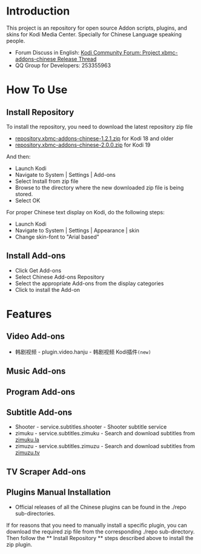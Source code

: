 # Introduction

This project is an repository for open source Addon scripts, plugins, and skins for Kodi Media Center. Specially for Chinese Language speaking people.

* Forum Discuss in English: [Kodi Community Forum: Project xbmc-addons-chinese Release Thread][1]
* QQ Group for Developers: 253355963

# How To Use

## Install Repository

To install the repository, you need to download the latest repository zip file
* [repository.xbmc-addons-chinese-1.2.1.zip][2] for Kodi 18 and older
* [repository.xbmc-addons-chinese-2.0.0.zip][3] for Kodi 19

And then:
* Launch Kodi
* Navigate to System | Settings | Add-ons
* Select Install from zip file
* Browse to the directory where the new downloaded zip file is being stored.
* Select OK

For proper Chinese text display on Kodi, do the following steps:
* Launch Kodi
* Navigate to System | Settings | Appearance | skin
* Change skin-font to "Arial based"

## Install Add-ons

* Click Get Add-ons
* Select Chinese Add-ons Repository
* Select the appropriate Add-ons from the display categories
* Click to install the Add-on

# Features

## Video Add-ons

* 韩剧视频 - plugin.video.hanju - 韩剧视频 Kodi插件`(new)`

## Music Add-ons


## Program Add-ons


## Subtitle Add-ons

* Shooter - service.subtitles.shooter - Shooter subtitle service
* zimuku - service.subtitles.zimuku - Search and download subtitles from [zimuku.la](http://www.zimuku.la)
* zimuzu - service.subtitles.zimuzu - Search and download subtitles from [zimuzu.tv](http://www.zimuzu.tv)

## TV Scraper Add-ons


## Plugins Manual Installation

* Official releases of all the Chinese plugins can be found in the ./repo sub-directories.

If for reasons that you need to manually install a specific plugin, you can download the required zip file from the corresponding ./repo sub-directory. Then follow the ** Install Repository ** steps described above to install the zip plugin. 

[1]: https://forum.kodi.tv/showthread.php?tid=64250
[2]: https://github.com/taxigps/xbmc-addons-chinese/raw/master/repo/repository.xbmc-addons-chinese/repository.xbmc-addons-chinese-1.2.1.zip
[3]: https://github.com/taxigps/xbmc-addons-chinese/raw/matrix/repo/repository.xbmc-addons-chinese/repository.xbmc-addons-chinese-2.0.0.zip


